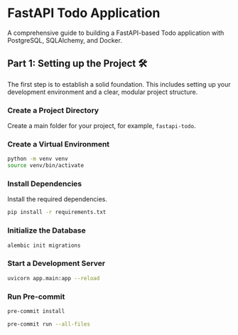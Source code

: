 # FastAPI Todo Application

A comprehensive guide to building a FastAPI-based Todo application with PostgreSQL, SQLAlchemy, and Docker.

## Part 1: Setting up the Project 🛠️

The first step is to establish a solid foundation. This includes setting up your development environment and a clear, modular project structure.

### Create a Project Directory
Create a main folder for your project, for example, `fastapi-todo`.

### Create a Virtual Environment

```bash
python -m venv venv
source venv/bin/activate
```

### Install Dependencies
Install the required dependencies.

```bash
pip install -r requirements.txt
```

### Initialize the Database

```bash
alembic init migrations
```

### Start a Development Server

```bash
uvicorn app.main:app --reload
```
### Run Pre-commit

```bash
pre-commit install
```

```bash
pre-commit run --all-files
```
